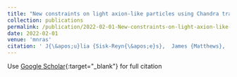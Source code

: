 ```yaml
---
title: "New constraints on light axion-like particles using Chandra transmission grating spectroscopy of the powerful cluster-hosted quasar H1821+643"
collection: publications
permalink: /publication/2022-02-01-New-constraints-on-light-axion-like-particles-using-Chandra-transmission-grating-spectroscopy-of-the-powerful-cluster-hosted-quasar-H1821643
date: 2022-02-01
venue: 'mnras'
citation: ' J{\&apos;u}lia {Sisk-Reyn{\&apos;e}s},  James {Matthews},  Christopher {Reynolds},  Helen {Russell},  Robyn {Smith},  M. {Marsh}, &quot;New constraints on light axion-like particles using Chandra transmission grating spectroscopy of the powerful cluster-hosted quasar H1821+643.&quot; mnras, 2022.'
---
```

Use [Google Scholar](https://scholar.google.com/scholar?q=New+constraints+on+light+axion+like+particles+using+Chandra+transmission+grating+spectroscopy+of+the+powerful+cluster+hosted+quasar+H1821+643){:target="_blank"} for full citation